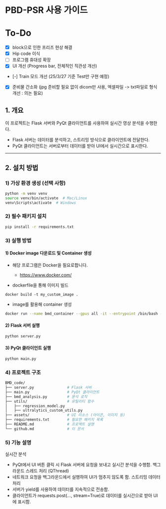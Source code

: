 # PBD-PSR 사용 가이드

# To-Do
- [x] block으로 인한 프리즈 현상 해결
- [x] Hip code 이식
- [ ] 프로그램 휴대성 확장
- [x] UI 개선 (Progress bar, 전체적인 직관성 개선)
- [-] Train 모드 개선 (25/3/27 기준 Test만 구현 예정)
- [x] 준비물 간소화 (jpg 준비할 필요 없이 dicom만 사용, 엑셀파일 -> txt파일로 형식 개선 : 의논 필요)

## 1. 개요
이 프로젝트는 Flask 서버와 PyQt 클라이언트를 사용하여 실시간 영상 분석을 수행한다.  
- Flask 서버는 데이터를 분석하고, 스트리밍 방식으로 클라이언트에 전달한다.  
- PyQt 클라이언트는 서버로부터 데이터를 받아 UI에서 실시간으로 표시한다.  

---

## 2. 설치 방법

### 1) 가상 환경 생성 (선택 사항)
```sh
python -m venv venv
source venv/bin/activate  # Mac/Linux
venv\Scripts\activate  # Windows
```

### 2) 필수 패키지 설치
```sh
pip install -r requirements.txt
```

### 3) 실행 방법

#### 1) Docker image 다운로드 및 Container 생성
- 해당 프로그램은 Docker을 필요로합니다.
  - https://www.docker.com/

- dockerfile을 통해 이미지 빌드
```docker
docker build -t my_custom_image .
```
- image를 활용해 container 생성
```sh
docker run --name bmd_container --gpus all -it --entrypoint /bin/bash -p 8080:80 -p 5000:5000 -v .:/app/workspace bmd_backend 
```

#### 2) Flask 서버 실행

```sh
python server.py
```

#### 3) PyQt 클라이언트 실행
```sh
python main.py
```

### 4) 프로젝트 구조

```bash
BMD_code/
├── server.py               # Flask 서버
├── main.py                 # PyQt 클라이언트
├── bmd_analysis.py         # 분석 로직
├── utils/                  # 유틸리티 함수
│   ├── regression_model.py
│   ├── ultralytics_custom_utils.py
├── assets/                 # UI 리소스 (아이콘, 이미지 등)
├── requirements.txt        # 필요한 패키지 목록
├── README.md               # 프로젝트 설명
└── github.md               # 이 문서
```

### 5) 기능 설명

실시간 분석
- PyQt에서 UI 버튼 클릭 시 Flask 서버에 요청을 보내고 실시간 분석을 수행함.
백그라운드 스레드 처리 (QThread)
- 네트워크 요청을 백그라운드에서 실행하여 UI가 멈추지 않도록 함.
스트리밍 데이터 처리
- 서버가 yield를 사용하여 데이터를 지속적으로 전송함.
- 클라이언트가 requests.post(..., stream=True)로 데이터를 실시간으로 받아 UI에 표시함.
